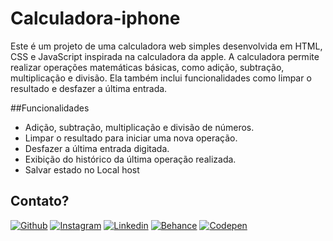# Calculadora-iphone
Este é um projeto de uma calculadora web simples desenvolvida em HTML, CSS e JavaScript inspirada na calculadora da apple. A calculadora permite realizar operações matemáticas básicas, como adição, subtração, multiplicação e divisão. Ela também inclui funcionalidades como limpar o resultado e desfazer a última entrada.

##Funcionalidades
- Adição, subtração, multiplicação e divisão de números.
- Limpar o resultado para iniciar uma nova operação.
- Desfazer a última entrada digitada.
- Exibição do histórico da última operação realizada.
- Salvar estado no Local host

## Contato?
[ ![Github](https://img.shields.io/badge/Github-100000?style=for-the-badge&logo=github&logoColor=white)](https://github.com/newberg85) [ ![Instagram](https://img.shields.io/badge/Instagram-f1007d?style=for-the-badge&logo=instagram&logoColor=white)](https://www.instagram.com/new.berg85/) [ ![Linkedin](https://img.shields.io/badge/Linkedin-0a66c2?style=for-the-badge&logo=linkedin&logoColor=white)](https://www.linkedin.com/in/wandemberg-de-meneses-viana-526019261/) [ ![Behance](https://img.shields.io/badge/Behance-0057ff?style=for-the-badge&logo=behance&logoColor=white)](https://www.behance.net/bergviana) [ ![Codepen](https://img.shields.io/badge/Codepen-white?style=for-the-badge&logo=codepen&logoColor=black)](https://codepen.io/newberg85)
